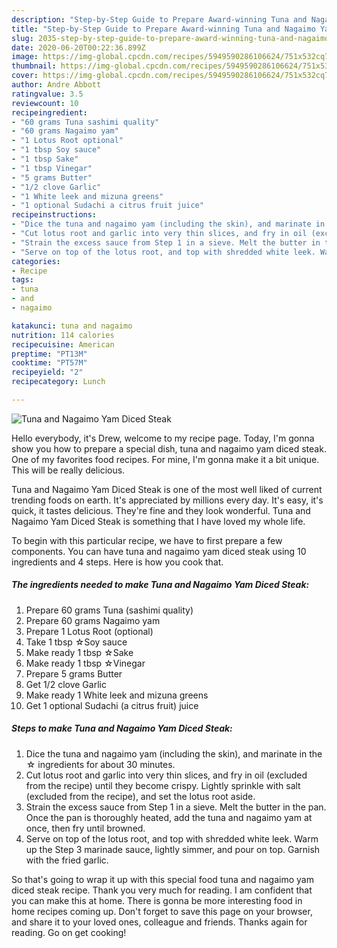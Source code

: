 ```yaml
---
description: "Step-by-Step Guide to Prepare Award-winning Tuna and Nagaimo Yam Diced Steak"
title: "Step-by-Step Guide to Prepare Award-winning Tuna and Nagaimo Yam Diced Steak"
slug: 2035-step-by-step-guide-to-prepare-award-winning-tuna-and-nagaimo-yam-diced-steak
date: 2020-06-20T00:22:36.899Z
image: https://img-global.cpcdn.com/recipes/5949590286106624/751x532cq70/tuna-and-nagaimo-yam-diced-steak-recipe-main-photo.jpg
thumbnail: https://img-global.cpcdn.com/recipes/5949590286106624/751x532cq70/tuna-and-nagaimo-yam-diced-steak-recipe-main-photo.jpg
cover: https://img-global.cpcdn.com/recipes/5949590286106624/751x532cq70/tuna-and-nagaimo-yam-diced-steak-recipe-main-photo.jpg
author: Andre Abbott
ratingvalue: 3.5
reviewcount: 10
recipeingredient:
- "60 grams Tuna sashimi quality"
- "60 grams Nagaimo yam"
- "1 Lotus Root optional"
- "1 tbsp Soy sauce"
- "1 tbsp Sake"
- "1 tbsp Vinegar"
- "5 grams Butter"
- "1/2 clove Garlic"
- "1 White leek and mizuna greens"
- "1 optional Sudachi a citrus fruit juice"
recipeinstructions:
- "Dice the tuna and nagaimo yam (including the skin), and marinate in the ☆ ingredients for about 30 minutes."
- "Cut lotus root and garlic into very thin slices, and fry in oil (excluded from the recipe) until they become crispy. Lightly sprinkle with salt (excluded from the recipe), and set the lotus root aside."
- "Strain the excess sauce from Step 1 in a sieve. Melt the butter in the pan. Once the pan is thoroughly heated, add the tuna and nagaimo yam at once, then fry until browned."
- "Serve on top of the lotus root, and top with shredded white leek. Warm up the Step 3 marinade sauce, lightly simmer, and pour on top. Garnish with the fried garlic."
categories:
- Recipe
tags:
- tuna
- and
- nagaimo

katakunci: tuna and nagaimo 
nutrition: 114 calories
recipecuisine: American
preptime: "PT13M"
cooktime: "PT57M"
recipeyield: "2"
recipecategory: Lunch

---
```



![Tuna and Nagaimo Yam Diced Steak](https://img-global.cpcdn.com/recipes/5949590286106624/751x532cq70/tuna-and-nagaimo-yam-diced-steak-recipe-main-photo.jpg)

Hello everybody, it's Drew, welcome to my recipe page. Today, I'm gonna show you how to prepare a special dish, tuna and nagaimo yam diced steak. One of my favorites food recipes. For mine, I'm gonna make it a bit unique. This will be really delicious.



Tuna and Nagaimo Yam Diced Steak is one of the most well liked of current trending foods on earth. It's appreciated by millions every day. It's easy, it's quick, it tastes delicious. They're fine and they look wonderful. Tuna and Nagaimo Yam Diced Steak is something that I have loved my whole life.


To begin with this particular recipe, we have to first prepare a few components. You can have tuna and nagaimo yam diced steak using 10 ingredients and 4 steps. Here is how you cook that.

<!--inarticleads1-->

##### The ingredients needed to make Tuna and Nagaimo Yam Diced Steak:

1. Prepare 60 grams Tuna (sashimi quality)
1. Prepare 60 grams Nagaimo yam
1. Prepare 1 Lotus Root (optional)
1. Take 1 tbsp ☆Soy sauce
1. Make ready 1 tbsp ☆Sake
1. Make ready 1 tbsp ☆Vinegar
1. Prepare 5 grams Butter
1. Get 1/2 clove Garlic
1. Make ready 1 White leek and mizuna greens
1. Get 1 optional Sudachi (a citrus fruit) juice




<!--inarticleads2-->

##### Steps to make Tuna and Nagaimo Yam Diced Steak:

1. Dice the tuna and nagaimo yam (including the skin), and marinate in the ☆ ingredients for about 30 minutes.
1. Cut lotus root and garlic into very thin slices, and fry in oil (excluded from the recipe) until they become crispy. Lightly sprinkle with salt (excluded from the recipe), and set the lotus root aside.
1. Strain the excess sauce from Step 1 in a sieve. Melt the butter in the pan. Once the pan is thoroughly heated, add the tuna and nagaimo yam at once, then fry until browned.
1. Serve on top of the lotus root, and top with shredded white leek. Warm up the Step 3 marinade sauce, lightly simmer, and pour on top. Garnish with the fried garlic.




So that's going to wrap it up with this special food tuna and nagaimo yam diced steak recipe. Thank you very much for reading. I am confident that you can make this at home. There is gonna be more interesting food in home recipes coming up. Don't forget to save this page on your browser, and share it to your loved ones, colleague and friends. Thanks again for reading. Go on get cooking!
